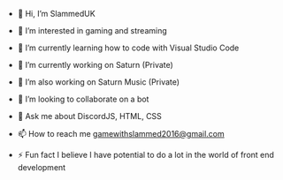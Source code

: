 - 👋 Hi, I’m SlammedUK

- 👀 I’m interested in gaming and streaming

- 🌱 I’m currently learning how to code with Visual Studio Code

- 🔭 I’m currently working on Saturn (Private)

- 🔭 I’m also working on Saturn Music (Private)

- 💞️ I’m looking to collaborate on a bot

- 💬 Ask me about DiscordJS, HTML, CSS

- 📫 How to reach me gamewithslammed2016@gmail.com

- ⚡ Fun fact I believe I have potential to do a lot in the world of front end development

